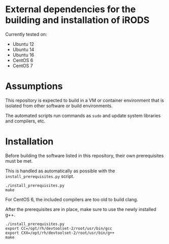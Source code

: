 # External dependencies for the building and installation of iRODS

Currently tested on:

- Ubuntu 12
- Ubuntu 14
- Ubuntu 16
- CentOS 6
- CentOS 7

# Assumptions

This repository is expected to build in a VM or container environment that is isolated from other software or build environments.

The automated scripts run commands as `sudo` and update system libraries and compilers, etc.

# Installation

Before building the software listed in this repository, their own prerequisites must be met.

This is handled as automatically as possible with the `install_prerequisites.py` script.

```
./install_prerequisites.py
make
```

For CentOS 6, the included compilers are too old to build clang.

After the prerequisites are in place, make sure to use the newly installed g++.

```
./install_prerequisites.py
export CC=/opt/rh/devtoolset-2/root/usr/bin/gcc
export CXX=/opt/rh/devtoolset-2/root/usr/bin/g++
make
```
